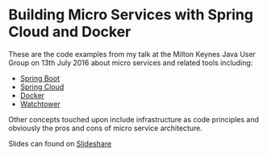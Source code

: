 # Building Micro Services with Spring Cloud and Docker

These are the code examples from my talk at the Milton Keynes Java User 
Group on 13th July 2016 about micro services and related tools including:

* [Spring Boot](http://projects.spring.io/spring-boot/)
* [Spring Cloud](http://projects.spring.io/spring-cloud/)
* [Docker](https://www.docker.com)
* [Watchtower](https://github.com/CenturyLinkLabs/watchtower)

Other concepts touched upon include infrastructure as code principles and
obviously the pros and cons of micro service architecture. 

Slides can found on [Slideshare](http://www.slideshare.net/LouisHoughton/building-micro-services-with-spring-cloud-and-docker/LouisHoughton/building-micro-services-with-spring-cloud-and-docker)




